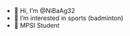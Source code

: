 - 👋 Hi, I’m @NiBaAg32
- 👀 I’m interested in sports (badminton)
- 🌱 MPSI Student 


<!---
NiBaAg32/NiBaAg32 is a ✨ special ✨ repository because its `README.md` (this file) appears on your GitHub profile.
You can click the Preview link to take a look at your changes.
--->
